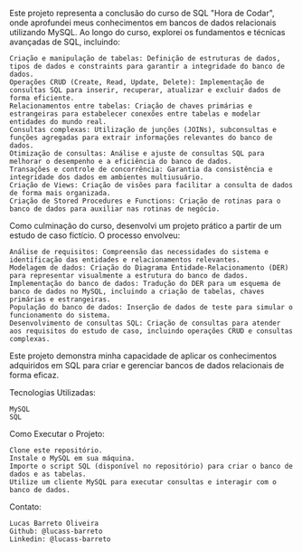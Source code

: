 Este projeto representa a conclusão do curso de SQL "Hora de Codar", onde aprofundei meus conhecimentos em bancos de dados relacionais utilizando MySQL. Ao longo do curso, explorei os fundamentos e técnicas avançadas de SQL, incluindo:

    Criação e manipulação de tabelas: Definição de estruturas de dados, tipos de dados e constraints para garantir a integridade do banco de dados.
    Operações CRUD (Create, Read, Update, Delete): Implementação de consultas SQL para inserir, recuperar, atualizar e excluir dados de forma eficiente.
    Relacionamentos entre tabelas: Criação de chaves primárias e estrangeiras para estabelecer conexões entre tabelas e modelar entidades do mundo real.
    Consultas complexas: Utilização de junções (JOINs), subconsultas e funções agregadas para extrair informações relevantes do banco de dados.
    Otimização de consultas: Análise e ajuste de consultas SQL para melhorar o desempenho e a eficiência do banco de dados.
    Transações e controle de concorrência: Garantia da consistência e integridade dos dados em ambientes multiusuário.
    Criação de Views: Criação de visões para facilitar a consulta de dados de forma mais organizada.
    Criação de Stored Procedures e Functions: Criação de rotinas para o banco de dados para auxiliar nas rotinas de negócio.

Como culminação do curso, desenvolvi um projeto prático a partir de um estudo de caso fictício. O processo envolveu:

    Análise de requisitos: Compreensão das necessidades do sistema e identificação das entidades e relacionamentos relevantes.
    Modelagem de dados: Criação do Diagrama Entidade-Relacionamento (DER) para representar visualmente a estrutura do banco de dados.
    Implementação do banco de dados: Tradução do DER para um esquema de banco de dados no MySQL, incluindo a criação de tabelas, chaves primárias e estrangeiras.
    População do banco de dados: Inserção de dados de teste para simular o funcionamento do sistema.
    Desenvolvimento de consultas SQL: Criação de consultas para atender aos requisitos do estudo de caso, incluindo operações CRUD e consultas complexas.

Este projeto demonstra minha capacidade de aplicar os conhecimentos adquiridos em SQL para criar e gerenciar bancos de dados relacionais de forma eficaz.

Tecnologias Utilizadas:

    MySQL
    SQL

Como Executar o Projeto:

    Clone este repositório.
    Instale o MySQL em sua máquina.
    Importe o script SQL (disponível no repositório) para criar o banco de dados e as tabelas.
    Utilize um cliente MySQL para executar consultas e interagir com o banco de dados.

Contato:

    Lucas Barreto Oliveira
    Github: @lucass-barreto
    Linkedin: @lucass-barreto
